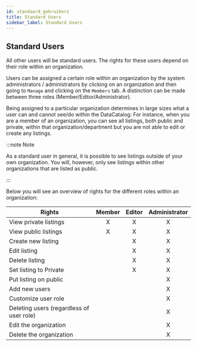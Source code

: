 ```yaml
---
id: standaard_gebruikers
title: Standard Users
sidebar_label: Standard Users
---
```


## Standard Users

All other users will be standard users. The rights for these users depend on their role within an organization.

Users can be assigned a certain role within an organization by the system administrators / administrators by clicking on an organization and then going to `Manage` and clicking on the `Members` tab. A distinction can be made between three roles (Member/Editor/Administrator).

Being assigned to a particular organization determines in large sizes what a user can and cannot see/do within the DataCatalog:
For instance, when you are a member of an organization, you can see all listings, both public and private, within that organization/department but you are not able to edit or create any listings.

:::note Note

As a standard user in general, it is possible to see listings outside of your own organization. You will, however, only see listings within other organizations that are listed as public.

:::

Below you will see an overview of rights for the different roles within an organization:

| Rights                                   | Member | Editor | Administrator |
| ---------------------------------------- | :----: | :----: | :-----------: |
| View private listings                    |   X    |   X    |       X       |
| View public listings                     |   X    |   X    |       X       |
| Create new listing                       |        |   X    |       X       |
| Edit listing                             |        |   X    |       X       |
| Delete listing                           |        |   X    |       X       |
| Set listing to Private                   |        |   X    |       X       |
| Put listing on public                    |        |        |       X       |
| Add new users                            |        |        |       X       |
| Customize user role                      |        |        |       X       |
| Deleting users (regardless of user role) |        |        |       X       |
| Edit the organization                    |        |        |       X       |
| Delete the organization                  |        |        |       X       |
